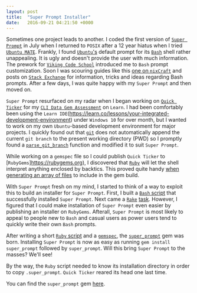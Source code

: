 ```yaml
---
layout: post
title:  "Super Prompt Installer"
date:   2016-09-21 04:21:50 +0000
---
```



Sometimes one project leads to another. I coded the first version of [`Super Prompt`](https://github.com/lair001/super-prompt) in July when I returned to `POSIX` after a 12 year hiatus when I tried [`Ubuntu MATE`](https://ubuntu-mate.org).  Frankly, I found [`Ubuntu`'s](http://www.ubuntu.com/) default prompt for its [`Bash`](https://en.wikipedia.org/wiki/Bash_(Unix_shell)) shell rather unappealing.  It is ugly and doesn't provide the user with much information.  The prework for [`Viking Code School`](https://www.vikingcodeschool.com/web-development-basics/configure-your-command-line) introduced me to `Bash` prompt customization.  Soon I was scouring guides like this [one on `nixCraft`](http://www.cyberciti.biz/tips/howto-linux-unix-bash-shell-setup-prompt.html) and posts on [`Stack Exchange`](http://stackexchange.com) for information, tricks and ideas regarding Bash prompts.  After a few days, I was quite happy with my `Super Prompt` and then moved on.

`Super Prompt` resurfaced on my radar when I began working on [`Quick Ticker`](https://github.com/lair001/stocks-cli-gem) for my [`CLI Data Gem Assessment`](https://learn.co/lessons/cli-data-gem-assessment) on `Learn`.  I had been comfortably been using the `Learn IDE`(https://learn.co/lessons/your-integrated-development-environment) under `Windows 10` for over month, but I wanted to work on my own `Ubuntu`-based development environment for major projects.  I quickly found out that [`git`](https://git-scm.com/) does not automatically append the current `git branch` to the present working directory (PWD) so I promptly found a [`parse_git_branch`](https://coderwall.com/p/fasnya/add-git-branch-name-to-bash-prompt) function and modified it to suit `Super Prompt`.

While working on a `gemspec` file so I could publish `Quick Ticker` to [`RubyGems`]https://rubygems.org), I discovered that [`Ruby`](https://www.ruby-lang.org/en/) will let the shell interpret anything enclosed by backtics.  This proved quite handy [when generating an array of files](https://github.com/lair001/qticker-1.0.5-production/blob/master/qticker.gemspec) to include in the gem build.

With `Super Prompt` fresh on my mind, I started to think of a way to exploit this to build an installer for `Super Prompt`.  First, I built a [`Bash` script](https://github.com/lair001/super-prompt/blob/master/lib/super_prompt.sh) that successfully installed `Super Prompt`.  Next came a [`Rake`](https://rubygems.org/gems/rake) [task](https://github.com/lair001/super-prompt/blob/master/Rakefile).  However, I figured that I could make installation of `Super Prompt` even easier by publishing an installer on `RubyGems`.  Afterall, `Super Prompt` is most likely to appeal to people new to `Bash` and casual users as power users tend to quickly write their own `Bash` prompts.

After writing a short [`Ruby` script](https://github.com/lair001/super-prompt/blob/master/bin/super_prompt) and a [`gemspec`](https://github.com/lair001/super-prompt/blob/master/bin/super_prompt), the [`super_prompt`](https://rubygems.org/gems/super_prompt) gem was born.  Installing `Super Prompt` is now as easy as running `gem install super_prompt` followed by `super_prompt`.  Will this bring `Super Prompt` to the masses?  We'll see!

By the way, the `Ruby` script needed to know its installation directory in order to copy `.super_prompt`.  `Quick Ticker` reared its head one last time.

You can find the `super_prompt` gem [here](https://rubygems.org/gems/super_prompt).
